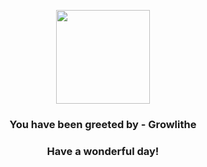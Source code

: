 <p align="center">
    <img src="https://raw.githubusercontent.com/PokeAPI/sprites/master/sprites/pokemon/58.png" width="150" height="150">
</p>
<h3 align="center">You have been greeted by - <b>Growlithe</b></h3>
<h3 align="center">Have a wonderful day!</h3>
